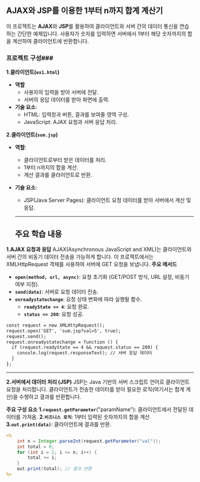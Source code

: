 ## AJAX와 JSP를 이용한 1부터 n까지 합계 계산기
이 프로젝트는 **AJAX**와 **JSP**를 활용하여 클라이언트와 서버 간의 데이터 통신을 연습하는 간단한 예제입니다. 사용자가 숫자를 입력하면 서버에서 1부터 해당 숫자까지의 합을 계산하여 클라이언트에 반환합니다.



### 프로젝트 구성###
**1.클라이언트(`ex1.html`)**
- **역할**
    - 사용자의 입력을 받아 서버에 전달.
    - 서버의 응답 데이터를 받아 화면에 출력.
- **기술 요소**:
    - HTML: 입력창과 버튼, 결과를 보여줄 영역 구성.
    - JavaScript: AJAX 요청과 서버 응답 처리.


**2.클라이언트(`sum.jsp`)**
- **역할**:
  - 클라이언트로부터 받은 데이터를 처리.
  - 1부터 n까지의 합을 계산.
  - 계산 결과를 클라이언트로 반환.
- **기술 요소**:
  - JSP(Java Server Pages): 클라이언트 요청 데이터를 받아 서버에서 계산 및 응답.
  <hr>

  ## 주요 학습 내용 ##
**1.AJAX 요청과 응답**
AJAX(Asynchronous JavaScript and XML)는 클라이언트와 서버 간의 비동기 데이터 전송을 가능하게 합니다. 이 프로젝트에서는 XMLHttpRequest 객체를 사용하여 서버에 GET 요청을 보냅니다.
**주요 메서드**
- **`open(method, url, async)`**: 요청 초기화 (GET/POST 방식, URL 설정, 비동기 여부 지정).
- **`send(data)`**: 서버로 요청 데이터 전송.
- **`onreadystatechange`**: 요청 상태 변화에 따라 실행될 함수.
    - **`readyState == 4`**: 요청 완료.
    - **`status == 200`**: 요청 성공.
```jsp
const request = new XMLHttpRequest();
request.open('GET', 'sum.jsp?val=5', true);
request.send();
request.onreadystatechange = function () {
  if (request.readyState == 4 && request.status == 200) {
    console.log(request.responseText); // 서버 응답 데이터
  }
};
```
<hr>

**2.서버에서 데이터 처리 (JSP)**
JSP는 Java 기반의 서버 스크립트 언어로 클라이언트 요청을 처리합니다. 클라이언트가 전송한 데이터를 받아 필요한 로직(여기서는 합계 계산)을 수행하고 결과를 반환합니다.

**주요 구성 요소**
**1.`request.getParameter`**("paramName"): 클라이언트에서 전달된 데이터를 가져옴.
**2.`비즈니스 로직`**: 1부터 입력된 숫자까지의 합을 계산.
**3.`out.print(data)`**: 클라이언트에 결과를 반환.
```jsp
<%
    int n = Integer.parseInt(request.getParameter("val"));
    int total = 0;
    for (int i = 1; i <= n; i++) {
        total += i;
    }
    out.print(total); // 결과 반환
%>
```
  
  
